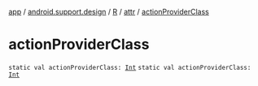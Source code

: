 [app](../../../index.md) / [android.support.design](../../index.md) / [R](../index.md) / [attr](index.md) / [actionProviderClass](./action-provider-class.md)

# actionProviderClass

`static val actionProviderClass: `[`Int`](https://kotlinlang.org/api/latest/jvm/stdlib/kotlin/-int/index.html)
`static val actionProviderClass: `[`Int`](https://kotlinlang.org/api/latest/jvm/stdlib/kotlin/-int/index.html)